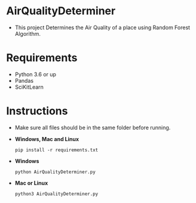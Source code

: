 # AirQualityDeterminer
- This project Determines the Air Quality of a place using Random Forest Algorithm.

# Requirements
- Python 3.6 or up
- Pandas
- SciKitLearn

# Instructions
- Make sure all files should be in the same folder before running.

- **Windows, Mac and Linux**
  ``` 
  pip install -r requirements.txt
  ```
- **Windows**
  ```
  python AirQualityDeterminer.py
  ```
- **Mac or Linux**
  ```
  python3 AirQualityDeterminer.py
  ```
